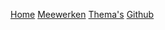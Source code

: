 [Home](/)
[Meewerken](/Meewerken)
[Thema's](/themes)
[Github](https://github.com/WatcherWhale/EI-Wiki)
